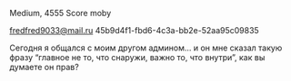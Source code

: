 Medium, 4555 Score
moby

fredfred9033@mail.ru
45b9d4f1-fbd6-4c3a-bb2e-52aa95c09835

Сегодня я общался с моим другом админом… и он мне сказал такую фразу “главное не то, что снаружи, важно то, что внутри”, как вы думаете он прав?
